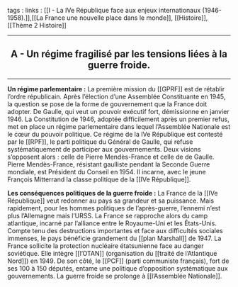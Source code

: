 tags : 
links : [[I - La IVe République face aux enjeux internationaux (1946-1958).]],[[La France une nouvelle place dans le monde]], [[Histoire]], [[Thème 2 Histoire]]

****

<h2 style="text-align: center;"> A - Un régime fragilisé par les tensions liées à la guerre froide. </h2>

****

**Un régime parlementaire :**  La première mission du [[GPRF]] est de rétablir l’ordre républicain. Après l’élection d’une Assemblée Constituante en 1945, la question se pose de la forme de gouvernement que la France doit adopter. De Gaulle, qui veut un pouvoir exécutif fort, démissionne en janvier 1946. La Constitution de 1946, adoptée difficilement après un premier refus, met en place un régime parlementaire dans lequel l’Assemblée Nationale est le cœur du pouvoir politique. Ce régime de la IVe République est contesté par le [[RPF]], le parti politique du Général de Gaulle, qui refuse systématiquement de participer aux gouvernements. Deux visions s’opposent alors : celle de Pierre Mendès-France et celle de de Gaulle. Pierre Mendès-France, résistant gaulliste pendant la Seconde Guerre mondiale, est Président du Conseil en 1954. Il incarne, avec le jeune François Mitterrand la classe politique de la [[IVe République]]. 

**Les conséquences politiques de la guerre froide :** La France de la [[IVe République]] veut redonner au pays sa grandeur et sa puissance. Mais rapidement, pour les hommes politiques de l’après-guerre, l’ennemi n’est plus l’Allemagne mais l’URSS. La France se rapproche alors du camp atlantique, incarné par l’alliance entre le Royaume-Uni et les États-Unis. Compte tenu des destructions importantes et face aux difficultés sociales immenses, le pays bénéficie grandement du [[plan Marshall]] de 1947. La France sollicite la protection nucléaire étatsunienne face au danger soviétique. Elle intègre [[l’OTAN]] (organisation du [[traité de l’Atlantique Nord]]) en 1949.  De son côté, le [[PCF]] (parti communiste français), fort de ses 100 à 150 députés, entame une politique d’opposition systématique aux gouvernements. La guerre froide se prolonge à [[l’Assemblée Nationale]].